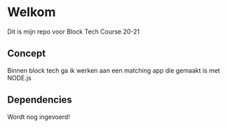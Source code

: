 # Welkom
Dit is mijn repo voor Block Tech Course 20-21

## Concept
Binnen block tech ga ik werken aan een matching app die gemaakt is met NODE.js

## Dependencies
Wordt nog ingevoerd!
